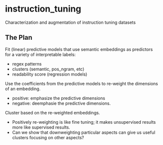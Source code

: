 # instruction_tuning
Characterization and augmentation of instruction tuning datasets


## The Plan

Fit (linear) predictive models that use semantic embeddings as predictors for a variety of interpretable labels:
* regex patterns
* clusters (semantic, pos_ngram, etc)
* readability score (regression models)

Use the coefficients from the predictive models to re-weight the dimensions of an embedding.
* positive: emphasize the predictive dimensions
* negative: deemphasie the predictive dimensions.

Cluster based on the re-weighted embeddings.
* Positively re-weighting is like fine tuning; it makes unsupervised results more like supervised results.
* Can we show that downweighting particular aspects can give us useful clusters focusing on other aspects?
